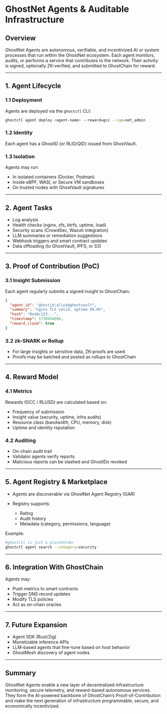 # GhostNet Agents & Auditable Infrastructure

## Overview

GhostNet Agents are autonomous, verifiable, and incentivized AI or system processes that run within the GhostNet ecosystem. Each agent monitors, audits, or performs a service that contributes to the network. Their activity is signed, optionally ZK-verified, and submitted to GhostChain for reward.

---

## 1. Agent Lifecycle

### 1.1 Deployment

Agents are deployed via the `ghostctl` CLI:

```sh
ghostctl agent deploy <agent-name> --reward=gcc --cap=net_admin
```

### 1.2 Identity

Each agent has a GhostID (or RLID/QID) issued from GhostVault.

### 1.3 Isolation

Agents may run:

* In isolated containers (Docker, Podman)
* Inside eBPF, WASI, or Secure VM sandboxes
* On trusted nodes with GhostVault signatures

---

## 2. Agent Tasks

* Log analysis
* Health checks (nginx, zfs, btrfs, uptime, load)
* Security scans (CrowdSec, Wazuh integration)
* LLM summaries or remediation suggestions
* Webhook triggers and smart contract updates
* Data offloading (to GhostVault, IPFS, or S3)

---

## 3. Proof of Contribution (PoC)

### 3.1 Insight Submission

Each agent regularly submits a signed insight to GhostChain:

```json
{
  "agent_id": "ghostid:alice@ghostvault",
  "summary": "nginx TLS valid, uptime 99.8%",
  "hash": "0xabc123...",
  "timestamp": 1730494800,
  "reward_claim": true
}
```

### 3.2 zk-SNARK or Rollup

* For large insights or sensitive data, ZK-proofs are used
* Proofs may be batched and posted as rollups to GhostChain

---

## 4. Reward Model

### 4.1 Metrics

Rewards (GCC / RLUSD) are calculated based on:

* Frequency of submission
* Insight value (security, uptime, infra audits)
* Resource class (bandwidth, CPU, memory, disk)
* Uptime and identity reputation

### 4.2 Auditing

* On-chain audit trail
* Validator agents verify reports
* Malicious reports can be slashed and GhostIDs revoked

---

## 5. Agent Registry & Marketplace

* Agents are discoverable via GhostNet Agent Registry (GAR)
* Registry supports:

  * Rating
  * Audit history
  * Metadata (category, permissions, language)

Example:

```sh
#ghostctl is just a placeholder
ghostctl agent search --category=security
```

---

## 6. Integration With GhostChain

Agents may:

* Push metrics to smart contracts
* Trigger DNS record updates
* Modify TLS policies
* Act as on-chain oracles

---

## 7. Future Expansion

* Agent SDK (Rust/Zig)
* Monetizable inference APIs
* LLM-based agents that fine-tune based on host behavior
* GhostMesh discovery of agent nodes

---

## Summary

GhostNet Agents enable a new layer of decentralized infrastructure monitoring, secure telemetry, and reward-based autonomous services. They form the AI-powered backbone of GhostChain’s Proof-of-Contribution and make the next generation of infrastructure programmable, secure, and economically incentivized.
